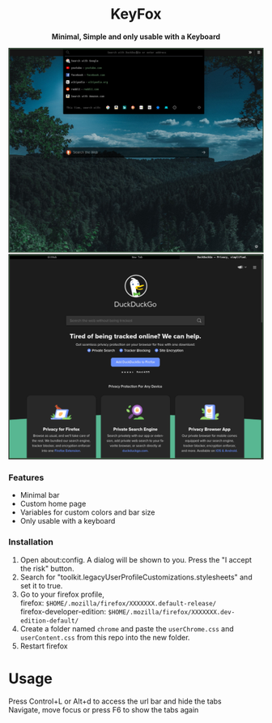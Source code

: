 <div align="center">
<h1>KeyFox</h1>
<b>Minimal, Simple and only usable with a Keyboard</b>
</div>

![](https://github.com/Job79/keyfox/raw/master/screenshots/2020-11-02-191039_1222x980_scrot.png)
![](https://github.com/Job79/keyfox/raw/master/screenshots/2020-11-02-191218_1225x985_scrot.png)

### Features
- Minimal bar
- Custom home page
- Variables for custom colors and bar size
- Only usable with a keyboard

### Installation
1) Open about:config. A dialog will be shown to you. Press the "I accept the risk" button.
2) Search for "toolkit.legacyUserProfileCustomizations.stylesheets" and set it to true.
3) Go to your firefox profile, <br/>
    firefox: `$HOME/.mozilla/firefox/XXXXXXX.default-release/`<br/>
    firefox-developer-edition: `$HOME/.mozilla/firefox/XXXXXXX.dev-edition-default/`
4) Create a folder named `chrome` and paste the `userChrome.css` and `userContent.css` from this repo into the new folder.
5) Restart firefox

# Usage
Press Control+L or Alt+d to access the url bar and hide the tabs<br/>
Navigate, move focus or press F6 to show the tabs again
